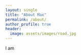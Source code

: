```yaml
---
layout: single
title: "About Max"
permalink: /about/
author_profile: true
header:
  image: assets/images/road.jpg
---
```


  I am
